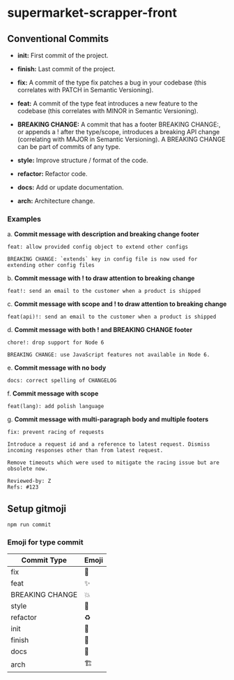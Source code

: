 # supermarket-scrapper-front

## Conventional Commits

- **init:** First commit of the project.

- **finish:** Last commit of the project.

- **fix:** A commit of the type fix patches a bug in your codebase (this correlates with PATCH in Semantic Versioning).

- **feat:** A commit of the type feat introduces a new feature to the codebase (this correlates with MINOR in Semantic Versioning).

- **BREAKING CHANGE:** A commit that has a footer BREAKING CHANGE:, or appends a ! after the type/scope, introduces a breaking API change (correlating with MAJOR in Semantic Versioning). A BREAKING CHANGE can be part of commits of any type.

- **style:** Improve structure / format of the code.

- **refactor:** Refactor code.

- **docs:** Add or update documentation.

- **arch:** Architecture change.

### Examples

a. **Commit message with description and breaking change footer**

    feat: allow provided config object to extend other configs

    BREAKING CHANGE: `extends` key in config file is now used for extending other config files

b. **Commit message with ! to draw attention to breaking change**

    feat!: send an email to the customer when a product is shipped

c. **Commit message with scope and ! to draw attention to breaking change**

    feat(api)!: send an email to the customer when a product is shipped

d. **Commit message with both ! and BREAKING CHANGE footer**

    chore!: drop support for Node 6

    BREAKING CHANGE: use JavaScript features not available in Node 6.

e. **Commit message with no body**

    docs: correct spelling of CHANGELOG

f. **Commit message with scope**

    feat(lang): add polish language

g. **Commit message with multi-paragraph body and multiple footers**

    fix: prevent racing of requests

    Introduce a request id and a reference to latest request. Dismiss
    incoming responses other than from latest request.

    Remove timeouts which were used to mitigate the racing issue but are
    obsolete now.

    Reviewed-by: Z
    Refs: #123

## Setup gitmoji

```npm run commit```

### Emoji for type commit

| Commit Type     | Emoji                   |
|-----------------|-------------------------|
| fix             | :bug:                   |
| feat            | :sparkles:              |
| BREAKING CHANGE | :boom:                  |
| style           | :art:                   |
| refactor        | :recycle:               |
| init            | :tada:                  |
| finish          | :rocket:                |
| docs            | :memo:                  |
| arch            | :building_construction: |

